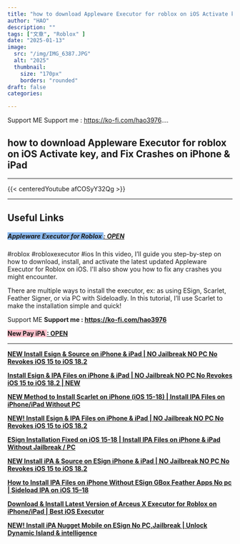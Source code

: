 ```yaml
---
title: "how to download Appleware Executor for roblox on iOS Activate key, and Fix Crashes on iPhone & iPad"
author: "HAO"
description: ""
tags: ["文章", "Roblox" ]
date: "2025-01-13"
image:
  src: "/img/IMG_6387.JPG"
  alt: "2025"
  thumbnail:
    size: "170px"
    borders: "rounded"
draft: false
categories:

---
```


Support ME 
Support me : https://ko-fi.com/hao3976....
<!--more-->

## **how to download Appleware Executor for roblox on iOS Activate key, and Fix Crashes on iPhone & iPad**

---
{{< centeredYoutube afCOSyY32Qg >}}


---

## **Useful Links**

##### **<font style="background: #8dbbf0"> Appleware Executor for Roblox </font>** **[  : OPEN](https://appleware.dev/)**

#roblox #robloxexecutor #ios 
In this video, I’ll guide you step-by-step on how to download, install, and activate the latest updated Appleware Executor for Roblox on iOS. I'll also show you how to fix any crashes you might encounter.

There are multiple ways to install the executor, ex: as using ESign, Scarlet, Feather Signer, or via PC with Sideloadly. In this tutorial, I’ll use Scarlet to make the installation simple and quick!

Support ME 
**Support me : https://ko-fi.com/hao3976**

 **<font style="background: pink "> New Pay iPA </font>** **[  : OPEN](https://www.patreon.com/hao8?utm_medium=unknown&utm_source=join_link&utm_campaign=creatorshare_creator&utm_content=copyLink)**

---

**[NEW Install Esign & Source on iPhone & iPad | NO Jailbreak NO PC No Revokes iOS 15 to iOS 18.2](https://youtu.be/6v36u9J26ZA)**

**[Install Esign & IPA Files on iPhone & iPad | NO Jailbreak NO PC No Revokes iOS 15 to iOS 18.2 | NEW](https://youtu.be/ygGUh-kUyd0)**

**[NEW Method to Install Scarlet on iPhone (iOS 15-18) | Install IPA Files on iPhone/iPad Without PC](https://youtu.be/jKOxTGtw5Io)**

**[NEW! Install Esign & IPA Files on iPhone & iPad | NO Jailbreak NO PC No Revokes iOS 15 to iOS 18.2](https://youtu.be/CifAaIlf8J0)**

**[ESign Installation Fixed on iOS 15-18 | Install IPA Files on iPhone & iPad Without Jailbreak / PC](https://youtu.be/QHFRzVgpCsQ)**

**[NEW Install iPA & Source on ESign iPhone & iPad | NO Jailbreak NO PC No Revokes iOS 15 to iOS 18.2](https://youtu.be/8zuNH1s0FcM)**

**[How to Install IPA Files on iPhone Without ESign GBox Feather Apps No pc | Sideload IPA on iOS 15–18](https://youtu.be/fXHU9EDGykw)**

**[Download & Install Latest Version of Arceus X Executor for Roblox on iPhone/iPad | Best iOS Executor](https://youtu.be/B97c2iFOmjY)**

**[NEW! Install iPA Nugget Mobile on ESign No PC,Jailbreak | Unlock Dynamic Island & intelligence](https://youtu.be/NG-mlEVlh1g)**